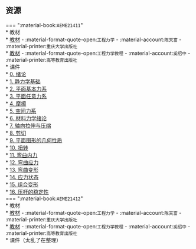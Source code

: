 ## 资源  
=== ":material-book:`AEME21411`"  
    * 教材  
        * [教材](https://api.ecylt.top/v1/lanzou_link?url=https://cqu-openlib.lanzout.com/i3Sjw23c0vsh&type=down) - :material-format-quote-open:`工程力学` - :material-account:`陈天富` - :material-printer:`重庆大学出版社`  
        * [教材](https://api.ecylt.top/v1/lanzou_link?url=https://cqu-openlib.lanzout.com/iFICL23mi0qh&type=down) - :material-format-quote-open:`工程力学教程` - :material-account:`奚绍中` - :material-printer:`高等教育出版社`  
        * 课件  
            * [0. 绪论](https://api.ecylt.top/v1/lanzou_link?url=https://cqu-openlib.lanzout.com/ik6uj23mi21e&type=down)  
            * [1. 静力学基础](https://api.ecylt.top/v1/lanzou_link?url=https://cqu-openlib.lanzout.com/iM8cX23mi28b&type=down)  
            * [2. 平面基本力系](https://api.ecylt.top/v1/lanzou_link?url=https://cqu-openlib.lanzout.com/iGel823mi2ad&type=down)  
            * [3. 平面任意力系](https://api.ecylt.top/v1/lanzou_link?url=https://cqu-openlib.lanzout.com/iylac23mi2dg&type=down)  
            * [4. 摩擦](https://api.ecylt.top/v1/lanzou_link?url=https://cqu-openlib.lanzout.com/io8EG23mi2oh&type=down)  
            * [5. 空间力系](https://api.ecylt.top/v1/lanzou_link?url=https://cqu-openlib.lanzout.com/iGtMF23mi30j&type=down)  
            * [6. 材料力学绪论](https://api.ecylt.top/v1/lanzou_link?url=https://cqu-openlib.lanzout.com/i0wp023mi3ed&type=down)  
            * [7. 轴向拉伸与压缩](https://api.ecylt.top/v1/lanzou_link?url=https://cqu-openlib.lanzout.com/iOhi423mi3nc&type=down)  
            * [8. 剪切](https://api.ecylt.top/v1/lanzou_link?url=https://cqu-openlib.lanzout.com/iDSSB23mi3xc&type=down)  
            * [9. 平面图形的几何性质](https://api.ecylt.top/v1/lanzou_link?url=https://cqu-openlib.lanzout.com/ioX4e23mi3ze&type=down)  
            * [10. 扭转](https://api.ecylt.top/v1/lanzou_link?url=https://cqu-openlib.lanzout.com/iBmCH23mi45a&type=down)  
            * [11. 弯曲内力](https://api.ecylt.top/v1/lanzou_link?url=https://cqu-openlib.lanzout.com/iAmtc23mi49e&type=down)  
            * [12. 弯曲应力](https://api.ecylt.top/v1/lanzou_link?url=https://cqu-openlib.lanzout.com/iIcxs23mi4fa&type=down)  
            * [13. 弯曲变形](https://api.ecylt.top/v1/lanzou_link?url=https://cqu-openlib.lanzout.com/i8RCl23mi4oj&type=down)  
            * [14. 应力状态](https://api.ecylt.top/v1/lanzou_link?url=https://cqu-openlib.lanzout.com/ijLPd23mi4wh&type=down)  
            * [15. 组合变形](https://api.ecylt.top/v1/lanzou_link?url=https://cqu-openlib.lanzout.com/ipGGO23mi55g&type=down)  
            * [16. 压杆的稳定性](https://api.ecylt.top/v1/lanzou_link?url=https://cqu-openlib.lanzout.com/iS7Jd23mi5bc&type=down)  
=== ":material-book:`AEME21412`"  
    * 教材  
        * [教材](https://api.ecylt.top/v1/lanzou_link?url=https://cqu-openlib.lanzout.com/i3Sjw23c0vsh&type=down) - :material-format-quote-open:`工程力学` - :material-account:`陈天富` - :material-printer:`重庆大学出版社`  
        * [教材](https://api.ecylt.top/v1/lanzou_link?url=https://cqu-openlib.lanzout.com/iFICL23mi0qh&type=down) - :material-format-quote-open:`工程力学教程` - :material-account:`奚绍中` - :material-printer:`高等教育出版社`  
        * 课件（太乱了在整理）  